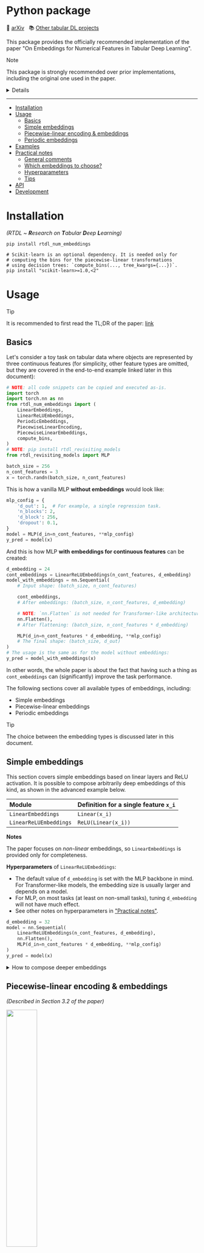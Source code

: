# Python package <!-- omit in toc -->

:scroll: [arXiv](https://arxiv.org/abs/2203.05556)
&nbsp; :books: [Other tabular DL projects](https://github.com/yandex-research/rtdl)

This package provides the officially recommended
implementation of the paper "On Embeddings for Numerical Features in Tabular Deep Learning".

> [!NOTE]
> This package is strongly recommended over prior implementations,
> including the original one used in the paper.
>
> <details>
>
> 1. Compared to the original implementation (the `bin` and `lib` directories),
>    the code in this package is superior across all dimensions: correctness, clarity, efficiency.
>    Some differences between this package and the original implementation are explained
>    in the source code of this package in the comments marked with `NOTE[DIFF]`.
> 2. Long time ago, there was also an **unfinished** implementation in the old, and now deprecated,
>    `rtdl` package. If, by any chance, you used it, please, switch to this package.
> </details>

---

- [Installation](#installation)
- [Usage](#usage)
  - [Basics](#basics)
  - [Simple embeddings](#simple-embeddings)
  - [Piecewise-linear encoding \& embeddings](#piecewise-linear-encoding--embeddings)
  - [Periodic embeddings](#periodic-embeddings)
- [Examples](#examples)
- [Practical notes](#practical-notes)
  - [General comments](#general-comments)
  - [Which embeddings to choose?](#which-embeddings-to-choose)
  - [Hyperparameters](#hyperparameters)
  - [Tips](#tips)
- [API](#api)
- [Development](#development)

# Installation

*(RTDL ~ **R**esearch on **T**abular **D**eep **L**earning)*

```shell
pip install rtdl_num_embeddings

# Scikit-learn is an optional dependency. It is needed only for
# computing the bins for the piecewise-linear transformations
# using decision trees: `compute_bins(..., tree_kwargs={...})`.
pip install "scikit-learn>=1.0,<2"
```

# Usage

> [!TIP]
> It is recommended to first read the TL;DR of the paper:
> [link](../README.md#tldr)

## Basics

Let's consider a toy task on tabular data where objects are represented by three continuous features
(for simplicity, other feature types are omitted, but they are covered in the end-to-end example
linked later in this document):

<!-- test main -->
```python
# NOTE: all code snippets can be copied and executed as-is.
import torch
import torch.nn as nn
from rtdl_num_embeddings import (
    LinearEmbeddings,
    LinearReLUEmbeddings,
    PeriodicEmbeddings,
    PiecewiseLinearEncoding,
    PiecewiseLinearEmbeddings,
    compute_bins,
)
# NOTE: pip install rtdl_revisiting_models
from rtdl_revisiting_models import MLP

batch_size = 256
n_cont_features = 3
x = torch.randn(batch_size, n_cont_features)
```

This is how a vanilla MLP **without embeddings** would look like:

<!-- test main -->
```python
mlp_config = {
    'd_out': 1,  # For example, a single regression task.
    'n_blocks': 2,
    'd_block': 256,
    'dropout': 0.1,
}
model = MLP(d_in=n_cont_features, **mlp_config)
y_pred = model(x)
```

And this is how MLP **with embeddings for continuous features** can be created:

<!-- test main -->
```python
d_embedding = 24
cont_embeddings = LinearReLUEmbeddings(n_cont_features, d_embedding)
model_with_embeddings = nn.Sequential(
    # Input shape: (batch_size, n_cont_features)

    cont_embeddings,
    # After embeddings: (batch_size, n_cont_features, d_embedding)

    # NOTE: `nn.Flatten` is not needed for Transformer-like architectures.
    nn.Flatten(),
    # After flattening: (batch_size, n_cont_features * d_embedding)

    MLP(d_in=n_cont_features * d_embedding, **mlp_config)
    # The final shape: (batch_size, d_out)
)
# The usage is the same as for the model without embeddings:
y_pred = model_with_embeddings(x)
```

In other words, the whole paper is about the fact that having such a thing as
`cont_embeddings` can (significantly) improve the task performance.

The following sections cover all available types of embeddings, including:

- Simple embeddings
- Piecewise-linear embeddings
- Periodic embeddings

> [!TIP]
> The choice between the embedding types is discussed later in this document.

## Simple embeddings

This section covers simple embeddings based on linear layers and ReLU activation.
It is possible to compose arbitrarily deep embeddings of this kind,
as shown in the advanced example below.

| Module                 | Definition for a single feature `x_i` |
| :--------------------- | :------------------------------------ |
| `LinearEmbeddings`     | `Linear(x_i)`                         |
| `LinearReLUEmbeddings` | `ReLU(Linear(x_i))`                   |

**Notes**

The paper focuses on *non-linear* embeddings, so `LinearEmbeddings` is provided only for
completeness.

**Hyperparameters** of `LinearReLUEmbeddings`:

- The default value of `d_embedding` is set with the MLP backbone in mind.
  For Transformer-like models, the embedding size is usually larger and depends on a model.
- For MLP, on most tasks (at least on non-small tasks),
  tuning `d_embedding` will not have much effect.
- See other notes on hyperparameters in ["Practical notes"](#practical-notes).

<!-- test main _ -->
```python
d_embedding = 32
model = nn.Sequential(
    LinearReLUEmbeddings(n_cont_features, d_embedding),
    nn.Flatten(),
    MLP(d_in=n_cont_features * d_embedding, **mlp_config)
)
y_pred = model(x)
```

<details>
<summary>How to compose deeper embeddings</summary>

To further illustrate the overall idea,
let's compose a three-layer embeddings with the goal of reducing the embedding dimension.

<!-- test main _ -->
```python
# NOTE: pip install delu
import delu

d_embedding = 8
embeddings = nn.Sequential(
    # First, each feature is embedded linearly
    LinearEmbeddings(n_cont_features, 48),
    # Second, the non-linearity is applied.
    nn.ReLU(),
    # Finally, the feature embeddings are projected to a lower dimension.
    # NLinear contains `n_cont_features` linear layers, i.e. one per each feature embedding.
    # (in other words, the linear layers are not shared between the features).
    delu.nn.NLinear(n_cont_features, 48, d_embedding)
)
model = nn.Sequential(
    embeddings,
    nn.Flatten(),
    MLP(d_in=n_cont_features * d_embedding, **mlp_config)
)
y_pred = model(x)
```

</details>

## Piecewise-linear encoding & embeddings

*(Described in Section 3.2 of the paper)*

<img src="piecewise-linear-encoding.png" width=40%>

*The above figure illustrates the piecewise-linear encoding.
The scalar feature $x$ is encoded to a vector using four bins:
$[b_0, b_1], [b_1, b_2], [b_2, b_3], [b_3, b_4]$.*

| Module                                        | Definition for a single feature `x_i` |
| :-------------------------------------------- | :------------------------------------ |
| `PiecewiseLinearEncoding`                     | `PLE(x_i)`                            |
| `PiecewiseLinearEmbeddings(activation=False)` | `Linear(PLE(x_i))`                    |
| `PiecewiseLinearEmbeddings(activation=True)`  | `ReLU(Linear(PLE(x_i)))`              |

In the above table, `PLE` stands for "Piecewise-linear encoding".

**Notes**

There are two distinct modules: `PiecewiseLinearEncoding` and `PiecewiseLinearEmbeddings`.

`PiecewiseLinearEmbeddings` is similar to all other modules in this package, and
produces object representations of the shape `(n_features, d_embedding)`. The intuition behind
`PiecewiseLinearEmbeddings` is that each bin receives its own trainable embedding, and the feature
embedding is the aggregation of its bin embeddings with the aggregation weights provided by the
piecewise-linear *encoding*.

`PiecewiseLinearEncoding` is different from all other modules in this package.
It represents a fixed (non-trainable) transformation, fully defined by the provided bin boundaries,
as illustrated above. Its output is the concatenation of the piecewise-linear representations
of all features, i.e. this representation has the shape `(d_encoding,)`, where `d_encoding` equals
the total number of bins across all features. Because of that, `PiecewiseLinearEncoding` can be used
only with MLP-like models, but not with Transformer-like models.

In practice, if there is enough data to train additional weights,
`PiecewiseLinearEmbeddings` may be a better starting point even for MLP-like models.
In particular, `PiecewiseLinearEmbeddings` makes it possible to set a large number of bins,
but a small embedding size.

**Hyperparameters**

> [!IMPORTANT]
> For tuning hyperparameters with the TPE sample from Optuna, as it was done in the paper,
> take the tuning spaces from the more recent [TabM](https://arxiv.org/abs/2410.24210) paper.

- The default number of bins in `compute_bins` is set with MLPs in mind.
- For `PiecewiseLinearEmbeddings`, by default, use `version="B"` and `activation=False`.
- The `version` argument of `PiecewiseLinearEmbeddings` defines implementation details,
  such as parametrization and initialization. "A" is the original version used in the paper.
  "B" is the version used in the different paper about the TabM model.
- The possible starting points are `d_embedding=12` with `activation=False`
  and `d_embedding=24` with `activation=True`.
  For Transformer-like models, the embedding size is usually larger and depends on a model.
- Some models outside of this project provide different recommendations for default hyperparameters.
- See other notes on hyperparameters in ["Practical notes"](#practical-notes).

<!-- test main _ -->
```python
X_train = torch.randn(10000, n_cont_features)
Y_train = torch.randn(len(X_train))  # Regression.

# Quantile-based bins.
bins = compute_bins(X_train)

# Target-aware tree-based bins.
bins = compute_bins(
    X_train,
    # NOTE: requires scikit-learn>=1.0 to be installed.
    tree_kwargs={'min_samples_leaf': 64, 'min_impurity_decrease': 1e-4},
    y=Y_train,
    regression=True,
)

d_embedding = 12
model = nn.Sequential(
    PiecewiseLinearEmbeddings(bins, d_embedding, activation=False, version="B"),
    nn.Flatten(),
    MLP(d_in=n_cont_features * d_embedding, **mlp_config)
)
y_pred = model(x)

total_n_bins = sum(len(b) - 1 for b in bins)
model = nn.Sequential(
    PiecewiseLinearEncoding(bins),
    MLP(d_in=total_n_bins, **mlp_config)
)
y_pred = model(x)
```

## Periodic embeddings

*(Described in Section 3.3 of the paper)*

| Module                           | Definition for a single feature `x_i`                            |
| :------------------------------- | :--------------------------------------------------------------- |
| `PeriodicEmbeddings(lite=False)` | `ReLU(Linear(CosSin(2 * pi * Linear(x, bias=False))))`           |
| `PeriodicEmbeddings(lite=True)`  | Same as above, but the outer `Linear` is shared between features |

In the above table:

- `CosSin` is a pseudo-module
  that applies the `cos` and `sin` functions in parallel and concatenates the result.
  In particular, it means that the output size is twice the input size.
- The weights of the innermost `Linear` layer can be interpreted as **frequencies**,
  which is reflected in the argument names of `PeriodicEmbeddings`.

**Notes**

- `PeriodicEmbeddings` implements what is also known as "PLR" embeddings.

**Hyperparameters**

> [!IMPORTANT]
> For tuning hyperparameters with the TPE sample from Optuna, as it was done in the paper,
> take the tuning spaces from the more recent [TabM](https://arxiv.org/abs/2410.24210) paper.

- The `lite` option is introduced in a different paper
  ([this one](https://github.com/yandex-research/tabular-dl-tabr/)).
  It makes the embedding significantly more lightweight, and, on some tasks, the performance loss
  is not critical. `lite=True` is a reasonable starting point.
- `n_frequencies` is `out_features` of the innermost `Linear` layer.
- The default value of `d_embedding` is set with the MLP backbone in mind.
  For Transformer-like models, the embedding size is usually larger and depends on a model.
- **The `frequency_init_scale` hyperparameter is important**. While the default values is safe,
  on some tasks, different values may be needed to reveal the full potential of the periodic embedding.
  <details><summary>How to tune <code>frequency_init_scale</code></summary>

  **Prioritize testing smaller values, because they are safer:**

  - Smaller-than-the-optimal value will still yield decent performance.
  - Larger-than-the-optimal value can lead to bad performance.
  - Because of the above, the default value is already small
    (usually, there is no need to try smaller-than-the-default values).

  Some approximate numbers:

  - For 25% of tasks, the optimal `frequency_init_scale` is less than 0.03.
  - For 50% of tasks, the optimal `frequency_init_scale` is less than 0.05.
  - For 75% of tasks, the optimal `frequency_init_scale` is less than 0.5.

  Other comments:

  - In practice, with enough budget for tuning (e.g. 50-100 trials of the TPE Optuna sampler),
    a reasonable distribution for `frequency_init_scale` is `LogUniform[0.01, 1.0]`.
    In research projects, it can be `LogUniform[0.01, 10.0]`.
  - If the budget is low, than it is better to reduce the upper bound.
    Another option is to exclude `frequency_init_scale` from tuning,
    since the default value is safe for most tasks.

  </details>

- See other notes on hyperparameters in ["Practical notes"](#practical-notes).

<!-- test main _ -->
```python
d_embedding = 24
model = nn.Sequential(
    PeriodicEmbeddings(n_cont_features, d_embedding, lite=False),
    nn.Flatten(),
    MLP(d_in=n_cont_features * d_embedding, **mlp_config)
)
y_pred = model(x)
```

# Examples

The [example.ipynb](./example.ipynb) notebook **(Colab link inside)**
provides an example of training a model with embeddings.

# Practical notes

## General comments

- **Embeddings for continuous features are applicable to most tabular DL models**
  and often lead to better performance.
- Despite the formal overhead in terms of parameter count,
  **in practice, embeddings are perfectly affordable,** even on large datasets.
  That said, with large enough number of features and/or with strict enough latency requirements,
  the new overhead associated with embeddings may become an issue.
- MLPs with embeddings can perform on par or even better than Transformer-like models
  (e.g. FT-Transformer), while being significantly more efficient.

## Which embeddings to choose?

> [!NOTE]
> This section is written with MLP-like models in mind, though some advice is applicable
> to Transformer models as well.

**General guidelines**

- If you have not used embeddings before, try `LinearReLUEmbeddings` for a quick start to get
  familiar with the interface.
- To choose between `PiecewiseLinearEmbeddings` and `PeriodicEmbeddings`, a possible strategy is to
  try both with default hyperparameters, and tune what works best on a given task.
- On smaller datasets, consider trying `PiecewiseLinearEncoding` with a small number of bins
  (this idea is not tested, since small datasets are not covered in the paper).
- Learn the proc and cons below to make more informed decision.

**Pros & Cons**

`LinearReLUEmbeddings`

- Pros: lightweight; ease to use.
- Cons: usually, the performance is lower compared to more advanced embeddings, though still
  better than without embeddings.

`PiecewiseLinearEmbeddings`

- Pros: good average performance; high peak performance on some datasets;
  less sensitive to data preprocessing; easier to understand and reason about compared to the
  periodic embeddings.
- Cons: requires the additional step of the bin computation before the training; on some datasets,
  the optimal number of bins may be low (in such cases, the performance benefits may also be limited).

`PeriodicEmbeddings`

- Pros: good average performance; has a reliable default configuration; contrary to the
  piecewise-linear embeddings, does not introduce any additional computation steps.
- Cons: the behavior and hyperparameters are harder to interpret compared to the piecewise-linear
  embeddings; too high values of the `frequency_init_scale` hyperparameter can lead to bad
  performance.

`PiecewiseLinearEncoding`. This module is a bit less explored.
Perhaps, it may worth attention on smaller datasets, with somewhat lower number of bins.

## Hyperparameters

- The default hyperparameters are set with MLPs in mind.
  For Transformer-like models, one may need to (significantly) increase `d_embedding`.
- In the paper, for hyperparameter tuning, the
  [TPE sampler from Optuna](https://optuna.readthedocs.io/en/stable/reference/samplers/generated/optuna.samplers.TPESampler.html)
  was used with `study.optimize(..., n_trials=100)` (sometimes, `n_trials=50`).
- For embeddings ending with a non-linear activation (i.e. `activation=True` in some of the modules),
  the minimum reasonable embedding size is larger than for embeddings ending with linear layers.
  The default values and recommendations in this package follow this guideline.

## Tips

- The proposed embeddings are applicable only to continuous ("numerical") features,
  so they should not be applied to binary or categorical features.
- It is possible to embed only a subset of features (e.g. to improve efficiency).
- It is possible to combine embeddings and apply different embeddings to different features
  (e.g. when some features need different embedding hyperparameters than others).
- If an embedding ends with a linear layer, and its output is passed to MLP, then that linear layer
  can be fused with the first linear layer of MLP after the training.
- (An optional advanced tip for those who read such long documents until the end)
  On some datasets, MLP with *linear* embeddings (i.e. `LinearEmbeddings`) performs better than MLP,
  which is intriguing (the paper does not provide explanations for why that happens, and this
  phenomenon does not happen very often). Combined with the previous point, it means that, on some
  datasets, one can train MLP with linear embeddings and transform it to a plain embedding-free MLP
  after the training, thus obtaining better MLP without any overhead on inference.

# API

There are two ways to explore the available API and docstrings.

(1) Generate the documentation (requires [Pixi](https://pixi.sh) to be installed):

```shell
git clone https://github.com/yandex-research/rtdl-num-embeddings
cd rtdl-num-embeddings/package
pixi run docs
```

(2) Open the source file and:
- On GitHub, use the Symbols panel.
- In VSCode, use the [Outline view](https://code.visualstudio.com/docs/getstarted/userinterface#_outline-view).
- Check the `__all__` variable.

# Development

<details>

Set up the environment:

```
pixi install
```

Use this command before committing:

```
make pre-commit
```

Publish the package to PyPI (requires PyPI account & configuration):

```
flit publish
```

</details>
